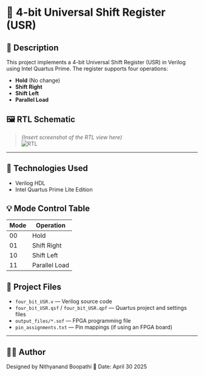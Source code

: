 # 🔄 4-bit Universal Shift Register (USR)

## 📌 Description

This project implements a 4-bit Universal Shift Register (USR) in Verilog using Intel Quartus Prime. The register supports four operations:

- **Hold** (No change)
- **Shift Right**
- **Shift Left**
- **Parallel Load**

## 🖼️ RTL Schematic

> *(Insert screenshot of the RTL view here)*  
> ![RTL](path/to/rtl_image.png)

---

## 🔧 Technologies Used

- Verilog HDL  
- Intel Quartus Prime Lite Edition

## 💡 Mode Control Table

| Mode | Operation     |
|------|---------------|
| 00   | Hold          |
| 01   | Shift Right   |
| 10   | Shift Left    |
| 11   | Parallel Load |

## 📂 Project Files

- `four_bit_USR.v` — Verilog source code  
- `four_bit_USR.qsf` / `four_bit_USR.qpf` — Quartus project and settings files  
- `output_files/*.sof` — FPGA programming file  
- `pin_assignments.txt` — Pin mappings (if using an FPGA board)

---

## 👨‍💻 Author

Designed by Nithyanand Boopathi
📅 Date: April 30 2025

